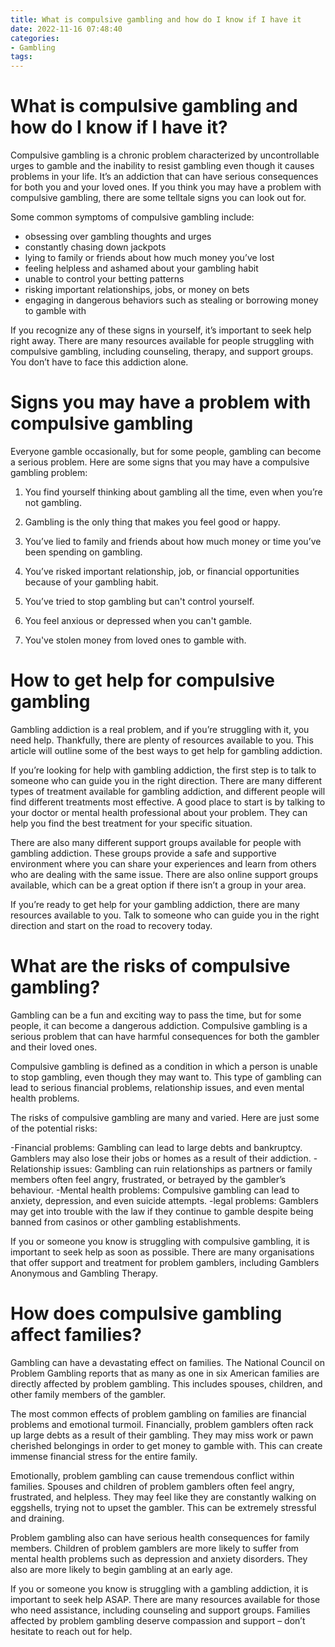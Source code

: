```yaml
---
title: What is compulsive gambling and how do I know if I have it 
date: 2022-11-16 07:48:40
categories:
- Gambling
tags:
---
```



#  What is compulsive gambling and how do I know if I have it? 

Compulsive gambling is a chronic problem characterized by uncontrollable urges to gamble and the inability to resist gambling even though it causes problems in your life. It’s an addiction that can have serious consequences for both you and your loved ones. If you think you may have a problem with compulsive gambling, there are some telltale signs you can look out for.

Some common symptoms of compulsive gambling include:

* obsessing over gambling thoughts and urges
* constantly chasing down jackpots
* lying to family or friends about how much money you’ve lost
* feeling helpless and ashamed about your gambling habit
* unable to control your betting patterns
* risking important relationships, jobs, or money on bets
* engaging in dangerous behaviors such as stealing or borrowing money to gamble with

If you recognize any of these signs in yourself, it’s important to seek help right away. There are many resources available for people struggling with compulsive gambling, including counseling, therapy, and support groups. You don’t have to face this addiction alone.

#  Signs you may have a problem with compulsive gambling 

Everyone gamble occasionally, but for some people, gambling can become a serious problem. Here are some signs that you may have a compulsive gambling problem:

1. You find yourself thinking about gambling all the time, even when you’re not gambling.

2. Gambling is the only thing that makes you feel good or happy.

3. You’ve lied to family and friends about how much money or time you’ve been spending on gambling.

4. You’ve risked important relationship, job, or financial opportunities because of your gambling habit.

5. You’ve tried to stop gambling but can't control yourself.

6. You feel anxious or depressed when you can't gamble.

7. You've stolen money from loved ones to gamble with.

#  How to get help for compulsive gambling 

Gambling addiction is a real problem, and if you’re struggling with it, you need help. Thankfully, there are plenty of resources available to you. This article will outline some of the best ways to get help for gambling addiction.

If you’re looking for help with gambling addiction, the first step is to talk to someone who can guide you in the right direction. There are many different types of treatment available for gambling addiction, and different people will find different treatments most effective. A good place to start is by talking to your doctor or mental health professional about your problem. They can help you find the best treatment for your specific situation.

There are also many different support groups available for people with gambling addiction. These groups provide a safe and supportive environment where you can share your experiences and learn from others who are dealing with the same issue. There are also online support groups available, which can be a great option if there isn’t a group in your area.

If you’re ready to get help for your gambling addiction, there are many resources available to you. Talk to someone who can guide you in the right direction and start on the road to recovery today.

#  What are the risks of compulsive gambling? 

Gambling can be a fun and exciting way to pass the time, but for some people, it can become a dangerous addiction. Compulsive gambling is a serious problem that can have harmful consequences for both the gambler and their loved ones.

Compulsive gambling is defined as a condition in which a person is unable to stop gambling, even though they may want to. This type of gambling can lead to serious financial problems, relationship issues, and even mental health problems.

The risks of compulsive gambling are many and varied. Here are just some of the potential risks: 

-Financial problems: Gambling can lead to large debts and bankruptcy. Gamblers may also lose their jobs or homes as a result of their addiction. 
-Relationship issues: Gambling can ruin relationships as partners or family members often feel angry, frustrated, or betrayed by the gambler’s behaviour. 
-Mental health problems: Compulsive gambling can lead to anxiety, depression, and even suicide attempts. 
-legal problems: Gamblers may get into trouble with the law if they continue to gamble despite being banned from casinos or other gambling establishments.

If you or someone you know is struggling with compulsive gambling, it is important to seek help as soon as possible. There are many organisations that offer support and treatment for problem gamblers, including Gamblers Anonymous and Gambling Therapy.

#  How does compulsive gambling affect families?

Gambling can have a devastating effect on families. The National Council on Problem Gambling reports that as many as one in six American families are directly affected by problem gambling. This includes spouses, children, and other family members of the gambler.

The most common effects of problem gambling on families are financial problems and emotional turmoil. Financially, problem gamblers often rack up large debts as a result of their gambling. They may miss work or pawn cherished belongings in order to get money to gamble with. This can create immense financial stress for the entire family.

Emotionally, problem gambling can cause tremendous conflict within families. Spouses and children of problem gamblers often feel angry, frustrated, and helpless. They may feel like they are constantly walking on eggshells, trying not to upset the gambler. This can be extremely stressful and draining.

Problem gambling also can have serious health consequences for family members. Children of problem gamblers are more likely to suffer from mental health problems such as depression and anxiety disorders. They also are more likely to begin gambling at an early age.

If you or someone you know is struggling with a gambling addiction, it is important to seek help ASAP. There are many resources available for those who need assistance, including counseling and support groups. Families affected by problem gambling deserve compassion and support – don’t hesitate to reach out for help.